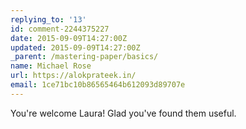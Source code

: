 ```yaml
---
replying_to: '13'
id: comment-2244375227
date: 2015-09-09T14:27:00Z
updated: 2015-09-09T14:27:00Z
_parent: /mastering-paper/basics/
name: Michael Rose
url: https://alokprateek.in/
email: 1ce71bc10b86565464b612093d89707e
---
```


You're welcome Laura! Glad you've found them useful.

